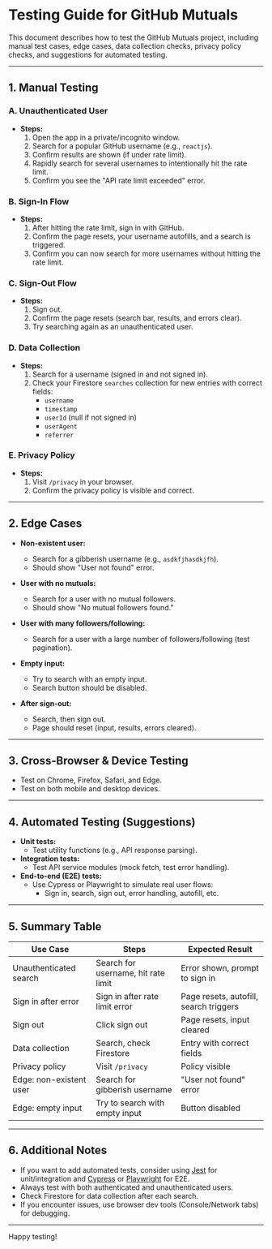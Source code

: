 # Testing Guide for GitHub Mutuals

This document describes how to test the GitHub Mutuals project, including manual test cases, edge cases, data collection checks, privacy policy checks, and suggestions for automated testing.

---

## 1. Manual Testing

### A. Unauthenticated User
- **Steps:**
  1. Open the app in a private/incognito window.
  2. Search for a popular GitHub username (e.g., `reactjs`).
  3. Confirm results are shown (if under rate limit).
  4. Rapidly search for several usernames to intentionally hit the rate limit.
  5. Confirm you see the "API rate limit exceeded" error.

### B. Sign-In Flow
- **Steps:**
  1. After hitting the rate limit, sign in with GitHub.
  2. Confirm the page resets, your username autofills, and a search is triggered.
  3. Confirm you can now search for more usernames without hitting the rate limit.

### C. Sign-Out Flow
- **Steps:**
  1. Sign out.
  2. Confirm the page resets (search bar, results, and errors clear).
  3. Try searching again as an unauthenticated user.

### D. Data Collection
- **Steps:**
  1. Search for a username (signed in and not signed in).
  2. Check your Firestore `searches` collection for new entries with correct fields:
     - `username`
     - `timestamp`
     - `userId` (null if not signed in)
     - `userAgent`
     - `referrer`

### E. Privacy Policy
- **Steps:**
  1. Visit `/privacy` in your browser.
  2. Confirm the privacy policy is visible and correct.

---

## 2. Edge Cases

- **Non-existent user:**
  - Search for a gibberish username (e.g., `asdkfjhasdkjfh`).
  - Should show "User not found" error.

- **User with no mutuals:**
  - Search for a user with no mutual followers.
  - Should show "No mutual followers found."

- **User with many followers/following:**
  - Search for a user with a large number of followers/following (test pagination).

- **Empty input:**
  - Try to search with an empty input.
  - Search button should be disabled.

- **After sign-out:**
  - Search, then sign out.
  - Page should reset (input, results, errors cleared).

---

## 3. Cross-Browser & Device Testing

- Test on Chrome, Firefox, Safari, and Edge.
- Test on both mobile and desktop devices.

---

## 4. Automated Testing (Suggestions)

- **Unit tests:**
  - Test utility functions (e.g., API response parsing).
- **Integration tests:**
  - Test API service modules (mock fetch, test error handling).
- **End-to-end (E2E) tests:**
  - Use Cypress or Playwright to simulate real user flows:
    - Sign in, search, sign out, error handling, autofill, etc.

---

## 5. Summary Table

| Use Case                        | Steps                                                                 | Expected Result                        |
|----------------------------------|-----------------------------------------------------------------------|----------------------------------------|
| Unauthenticated search           | Search for username, hit rate limit                                  | Error shown, prompt to sign in         |
| Sign in after error              | Sign in after rate limit error                                       | Page resets, autofill, search triggers |
| Sign out                        | Click sign out                                                       | Page resets, input cleared             |
| Data collection                  | Search, check Firestore                                              | Entry with correct fields              |
| Privacy policy                   | Visit `/privacy`                                                     | Policy visible                         |
| Edge: non-existent user          | Search for gibberish username                                        | "User not found" error                 |
| Edge: empty input                | Try to search with empty input                                       | Button disabled                        |

---

## 6. Additional Notes

- If you want to add automated tests, consider using [Jest](https://jestjs.io/) for unit/integration and [Cypress](https://www.cypress.io/) or [Playwright](https://playwright.dev/) for E2E.
- Always test with both authenticated and unauthenticated users.
- Check Firestore for data collection after each search.
- If you encounter issues, use browser dev tools (Console/Network tabs) for debugging.

---

Happy testing! 